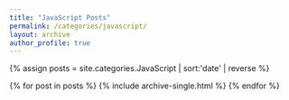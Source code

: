 ```yaml
---
title: "JavaScript Posts"
permalink: /categories/javascript/
layout: archive
author_profile: true
---
```


{% assign posts = site.categories.JavaScript | sort:'date' | reverse %}

{% for post in posts %}
    {% include archive-single.html %}
{% endfor %}
